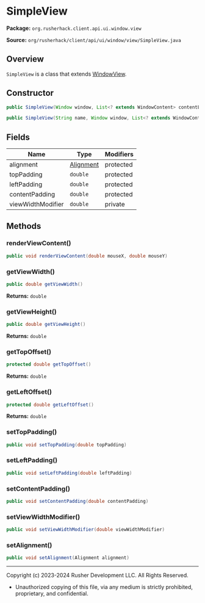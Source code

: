# SimpleView

**Package:** `org.rusherhack.client.api.ui.window.view`

**Source:** `org/rusherhack/client/api/ui/window/view/SimpleView.java`

## Overview

`SimpleView` is a class that extends [WindowView](WindowView.md).

## Constructor

```java
public SimpleView(Window window, List<? extends WindowContent> contentList)
```

```java
public SimpleView(String name, Window window, List<? extends WindowContent> contentList)
```

## Fields

| Name | Type | Modifiers |
|------|------|----------|
| alignment | [Alignment](Alignment.md) | protected |
| topPadding | `double` | protected |
| leftPadding | `double` | protected |
| contentPadding | `double` | protected |
| viewWidthModifier | `double` | private |


## Methods

### renderViewContent()

```java
public void renderViewContent(double mouseX, double mouseY)
```

### getViewWidth()

```java
public double getViewWidth()
```

**Returns:** `double`

### getViewHeight()

```java
public double getViewHeight()
```

**Returns:** `double`

### getTopOffset()

```java
protected double getTopOffset()
```

**Returns:** `double`

### getLeftOffset()

```java
protected double getLeftOffset()
```

**Returns:** `double`

### setTopPadding()

```java
public void setTopPadding(double topPadding)
```

### setLeftPadding()

```java
public void setLeftPadding(double leftPadding)
```

### setContentPadding()

```java
public void setContentPadding(double contentPadding)
```

### setViewWidthModifier()

```java
public void setViewWidthModifier(double viewWidthModifier)
```

### setAlignment()

```java
public void setAlignment(Alignment alignment)
```

---

Copyright (c) 2023-2024 Rusher Development LLC. All Rights Reserved.
* Unauthorized copying of this file, via any medium is strictly prohibited, proprietary, and confidential.
